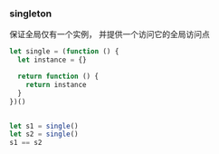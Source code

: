 


### singleton 
保证全局仅有一个实例， 并提供一个访问它的全局访问点 


```js
let single = (function () {
  let instance = {}

  return function () {
    return instance
  }
})()


let s1 = single()
let s2 = single()
s1 == s2
```